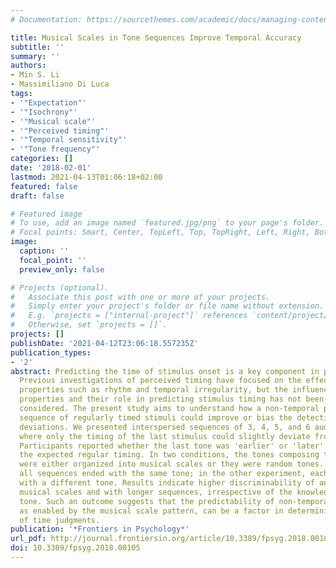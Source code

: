 ```yaml
---
# Documentation: https://sourcethemes.com/academic/docs/managing-content/

title: Musical Scales in Tone Sequences Improve Temporal Accuracy
subtitle: ''
summary: ''
authors:
- Min S. Li
- Massimiliano Di Luca
tags:
- '"Expectation"'
- '"Isochrony"'
- '"Musical scale"'
- '"Perceived timing"'
- '"Temporal sensitivity"'
- '"Tone frequency"'
categories: []
date: '2018-02-01'
lastmod: 2021-04-13T01:06:18+02:00
featured: false
draft: false

# Featured image
# To use, add an image named `featured.jpg/png` to your page's folder.
# Focal points: Smart, Center, TopLeft, Top, TopRight, Left, Right, BottomLeft, Bottom, BottomRight.
image:
  caption: ''
  focal_point: ''
  preview_only: false

# Projects (optional).
#   Associate this post with one or more of your projects.
#   Simply enter your project's folder or file name without extension.
#   E.g. `projects = ["internal-project"]` references `content/project/deep-learning/index.md`.
#   Otherwise, set `projects = []`.
projects: []
publishDate: '2021-04-12T23:06:18.557235Z'
publication_types:
- '2'
abstract: Predicting the time of stimulus onset is a key component in perception.
  Previous investigations of perceived timing have focused on the effect of stimulus
  properties such as rhythm and temporal irregularity, but the influence of non-temporal
  properties and their role in predicting stimulus timing has not been exhaustively
  considered. The present study aims to understand how a non-temporal pattern in a
  sequence of regularly timed stimuli could improve or bias the detection of temporal
  deviations. We presented interspersed sequences of 3, 4, 5, and 6 auditory tones
  where only the timing of the last stimulus could slightly deviate from isochrony.
  Participants reported whether the last tone was 'earlier' or 'later' relative to
  the expected regular timing. In two conditions, the tones composing the sequence
  were either organized into musical scales or they were random tones. In one experiment,
  all sequences ended with the same tone; in the other experiment, each sequence ended
  with a different tone. Results indicate higher discriminability of anisochrony with
  musical scales and with longer sequences, irrespective of the knowledge of the final
  tone. Such an outcome suggests that the predictability of non-temporal properties,
  as enabled by the musical scale pattern, can be a factor in determining the sensitivity
  of time judgments.
publication: '*Frontiers in Psychology*'
url_pdf: http://journal.frontiersin.org/article/10.3389/fpsyg.2018.00105/full
doi: 10.3389/fpsyg.2018.00105
---
```

